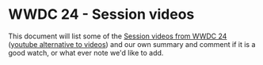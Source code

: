 # WWDC 24 - Session videos

This document will list some of the [Session videos from WWDC 24](https://developer.apple.com/videos/wwdc2024) ([youtube alternative to videos](https://www.youtube.com/@AppleDeveloper/videos)) and our own summary and comment if it is a good watch, or what ever note we'd like to add.


